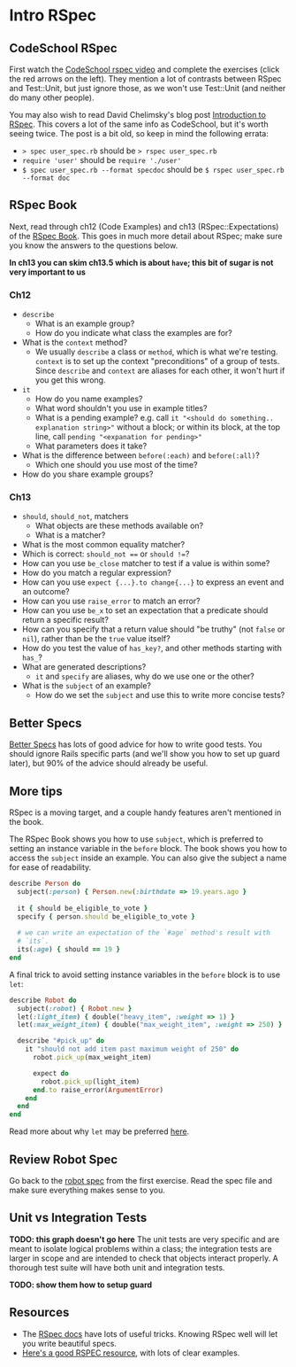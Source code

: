 # Intro RSpec
## CodeSchool RSpec
First watch the [CodeSchool rspec video][codeschool-rspec] and
complete the exercises (click the red arrows on the left). They
mention a lot of contrasts between RSpec and Test::Unit, but just
ignore those, as we won't use Test::Unit (and neither do many other
people).

You may also wish to read David Chelimsky's blog post
[Introduction to RSpec][chelimsky-rspec-intro]. This covers a lot of
the same info as CodeSchool, but it's worth seeing twice. The post is
a bit old, so keep in mind the following errata:

* `> spec user_spec.rb` should be `> rspec user_spec.rb`
* `require 'user'` should be `require './user'`
* `$ spec user_spec.rb --format specdoc` should be `$ rspec user_spec.rb --format doc`

## RSpec Book
Next, read through ch12 (Code Examples) and ch13 (RSpec::Expectations)
of the [RSpec Book][rspec-book]. This goes in much more detail about
RSpec; make sure you know the answers to the questions below.

**In ch13 you can skim ch13.5 which is about `have`; this bit of sugar
is not very important to us**

### Ch12
* `describe`
  * What is an example group?
  * How do you indicate what class the examples are for?
* What is the `context` method?
  * We usually `describe` a class or `method`, which is what we're
    testing. `context` is to set up the context "preconditions" of a
    group of tests. Since `describe` and `context` are aliases for
    each other, it won't hurt if you get this wrong.
* `it`
  * How do you name examples?
  * What word shouldn't you use in example titles?
  * What is a pending example? e.g. call `it "<should do something.. explanation string>"` without a block; or within its block, at the top line, call `pending "<expanation for pending>"`
  * What parameters does it take?
* What is the difference between `before(:each)` and `before(:all)`?
  * Which one should you use most of the time?
* How do you share example groups?

### Ch13

* `should`, `should_not`, matchers
  * What objects are these methods available on?
  * What is a matcher?
* What is the most common equality matcher?
* Which is correct: `should_not ==` or `should !=`?
* How can you use `be_close` matcher to test if a value is within
  some?
* How do you match a regular expression?
* How can you use `expect {...}.to change{...}` to express an event
  and an outcome?
* How can you use `raise_error` to match an error?
* How can you use `be_x` to set an expectation that a predicate should
  return a specific result?
* How can you specify that a return value should "be truthy" (not
  `false` or `nil`), rather than be the `true` value itself?
* How do you test the value of `has_key?`, and other methods starting
  with `has_`?
* What are generated descriptions?
  * `it` and `specify` are aliases, why do we use one or the other?
* What is the `subject` of an example?
  * How do we set the `subject` and use this to write more concise
    tests?

## Better Specs

[Better Specs][better-specs] has lots of good advice for how to write
good tests. You should ignore Rails specific parts (and we'll show you
how to set up guard later), but 90% of the advice should already be
useful.

[better-specs]: http://betterspecs.org/

## More tips

RSpec is a moving target, and a couple handy features aren't mentioned
in the book.

The RSpec Book shows you how to use `subject`, which is preferred to
setting an instance variable in the `before` block. The book shows you
how to access the `subject` inside an example. You can also give the
subject a name for ease of readability.

```ruby
describe Person do
  subject(:person) { Person.new(:birthdate => 19.years.ago }
  
  it { should be_eligible_to_vote }
  specify { person.should be_eligible_to_vote }
  
  # we can write an expectation of the `#age` method's result with
  # `its`.
  its(:age) { should == 19 }
end
```

A final trick to avoid setting instance variables in the `before`
block is to use `let`:

```ruby
describe Robot do
  subject(:robot) { Robot.new }
  let(:light_item) { double("heavy_item", :weight => 1) }
  let(:max_weight_item) { double("max_weight_item", :weight => 250) }

  describe "#pick_up" do
    it "should not add item past maximum weight of 250" do
      robot.pick_up(max_weight_item)

      expect do
        robot.pick_up(light_item)
      end.to raise_error(ArgumentError)
    end
  end
end
```

Read more about why `let` may be preferred [here][myron-on-let].

## Review Robot Spec

Go back to the [robot spec][robot-spec] from the first exercise. Read
the spec file and make sure everything makes sense to you.

## Unit vs Integration Tests
**TODO: this graph doesn't go here**
The unit tests are very specific and are meant to isolate logical
problems within a class; the integration tests are larger in scope and
are intended to check that objects interact properly. A thorough test
suite will have both unit and integration tests.

**TODO: show them how to setup guard**

## Resources
* The [RSpec docs][rspec-docs] have lots of useful tricks. Knowing
  RSpec well will let you write beautiful specs.
* [Here's a good RSPEC resource][monkeyman], with lots of clear examples.

[monkeyman]: http://rubydoc.info/gems/rspec-mocks/
[codeschool-rspec]: http://rspec.codeschool.com/levels/1
[chelimsky-rspec-intro]: http://blog.davidchelimsky.net/2007/05/14/an-introduction-to-rspec-part-i/
[rspec-book]: http://pragprog.com/book/achbd/the-rspec-book
[rspec-docs]: https://www.relishapp.com/rspec/rspec-core/v/2-4/docs
[myron-on-let]: http://stackoverflow.com/a/5359979
[robot-spec]: ../assessments/00_intro_assessment/robot_spec.rb
